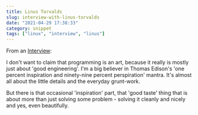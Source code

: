 ```yaml
---
title: Linus Torvalds
slug: interview-with-linus-torvalds
date: "2021-04-29 17:38:33"
category: snippet
tags: ["linux", "interview", "linus"]
---
```


From an [Interview](https://tag1consulting.com/blog/interview-linus-torvalds-linux-and-git:):

I don't want to claim that programming is an art, because it really is mostly
just about 'good engineering'. I'm a big believer in Thomas Edison's 'one
percent inspiration and ninety-nine percent perspiration' mantra. It's almost
all about the little details and the everyday grunt-work.

But there is that occasional 'inspiration' part, that 'good taste' thing that
is about more than just solving some problem - solving it cleanly and nicely
and yes, even beautifully.
